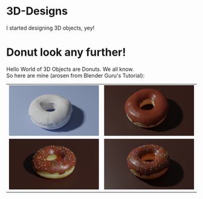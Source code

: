 # 3D-Designs
I started designing 3D objects, yey!

# Donut look any further!

Hello World of 3D Objects are Donuts. We all know.\
So here are mine (arosen from Blender Guru's Tutorial):

<table>
  <tr>
    <td width=30%> <img src="./Donut_look_any_further/winter_donut.png"  alt="1" width = 100% height = 100% ></td>
    <td width=30%><img src="./Donut_look_any_further/basic_donut.png" alt="2" width = 100% height = 100%></td>
  </tr>
  <tr>
    <td width=30%><img src="./Donut_look_any_further/you_want_that.png" alt="4" width = 100% height = 100%>
    <td width=30%><img src="./Donut_look_any_further/yummy_donut.png" alt="3" width = 100% height = 100%></td>
  </td>
  </tr>
</table>
